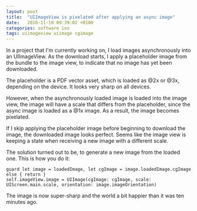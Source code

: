 ```yaml
---
layout: post
title:  "UIImageView is pixelated after applying an async image"
date:   2016-11-10 09:39:02 +0100
categories: software ios
tags: uiimageview uiimage cgimage
---
```



In a project that I'm currently working on, I load images asynchronously into an
UIImageView. As the download starts, I apply a placeholder image from the bundle
to the image view, to indicate that no image has yet been downloaded.

The placeholder is a PDF vector asset, which is loaded as @2x or @3x, depending
on the device. It looks very sharp on all devices.

However, when the asynchronously loaded image is loaded into the image view, the
image will have a scale that differs from the placeholder, since the async image
is loaded as a @1x image. As a result, the image becomes pixelated.

If I skip applying the placeholder image before beginning to download the image,
the downloaded image looks perfect. Seems like the image view is keeping a state
when receiving a new image with a different scale. 

The solution turned out to be, to generate a new image from the loaded one. This
is how you do it:

```
guard let image = loadedImage, let cgImage = image.loadedImage.cgImage else { return }
self.imageView.image = UIImage(cgImage: cgImage, scale: UIScreen.main.scale, orientation: image.imageOrientation)
```

The image is now super-sharp and the world a bit happier than it was ten minutes ago.